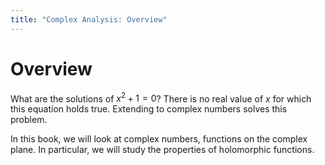 ```yaml
---
title: "Complex Analysis: Overview"
---
```


# Overview

What are the solutions of $x^2 + 1 = 0$? There is no real value of $x$ for which this equation holds true. Extending to complex numbers solves this problem. 

In this book, we will look at complex numbers, functions on the complex plane. In particular, we will study the properties of holomorphic functions.

